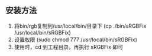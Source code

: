 ## 安装方法 

1. 将bin/rgb复制到/usr/local/bin/目录下 (cp ./bin/sRGBFix /usr/local/bin/sRGBFix)
2. 设置权限 (sudo chmod 777 /usr/local/bin/sRGBFix)
3. 使用时，cd 到工程目录，再执行 sRGBFix 即可

